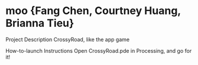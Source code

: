 # moo {Fang Chen, Courtney Huang, Brianna Tieu} 

Project Description 
CrossyRoad, like the app game

How-to-launch Instructions 
Open CrossyRoad.pde in Processing, and go for it!